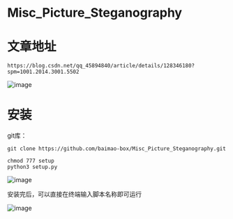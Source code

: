 # Misc_Picture_Steganography
# 文章地址
```
https://blog.csdn.net/qq_45894840/article/details/128346180?spm=1001.2014.3001.5502
```
![image](https://user-images.githubusercontent.com/52622597/208363325-33a6bb29-dbe8-4210-8b8e-256be87dec82.png)

# 安装
git库：
```
git clone https://github.com/baimao-box/Misc_Picture_Steganography.git
```
```
chmod 777 setup
python3 setup.py
```
![image](https://user-images.githubusercontent.com/52622597/208029951-505bd7d2-830f-47b2-a875-23945253f64c.png)

安装完后，可以直接在终端输入脚本名称即可运行

![image](https://user-images.githubusercontent.com/52622597/208030407-1b0629f0-0ed9-4aad-82c9-2657eccdabd1.png)

